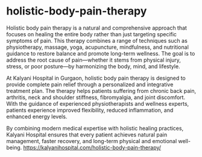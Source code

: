 # holistic-body-pain-therapy
Holistic body pain therapy is a natural and comprehensive approach that focuses on healing the entire body rather than just targeting specific symptoms of pain. This therapy combines a range of techniques such as physiotherapy, massage, yoga, acupuncture, mindfulness, and nutritional guidance to restore balance and promote long-term wellness. The goal is to address the root cause of pain—whether it stems from physical injury, stress, or poor posture—by harmonizing the body, mind, and lifestyle.

At Kalyani Hospital in Gurgaon, holistic body pain therapy is designed to provide complete pain relief through a personalized and integrative treatment plan. The therapy helps patients suffering from chronic back pain, arthritis, neck and shoulder stiffness, fibromyalgia, and joint discomfort. With the guidance of experienced physiotherapists and wellness experts, patients experience improved flexibility, reduced inflammation, and enhanced energy levels.

By combining modern medical expertise with holistic healing practices, Kalyani Hospital ensures that every patient achieves natural pain management, faster recovery, and long-term physical and emotional well-being. 
https://kalyanihospital.com/holistic-body-pain-therapy/
